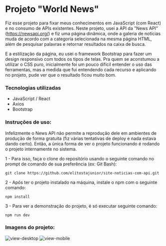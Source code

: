 # Projeto "World News"

Fiz esse projeto para fixar meus conhecimentos em JavaScript (com React) e no consumo de APIs existentes. Neste projeto, usei a API da "News API" (https://newsapi.org/) e fiz uma página dinâmica, onde a galeria de notícias muda de acordo com a categoria selecionada na mesma página HTML, além de pesquisar palavras e retornar resultados na caixa de busca.

E a estilização da página, eu usei o framework Bootstrap para fazer um design responsivo com todos os tipos de telas. Pra quem se aconstumou a utilizar o CSS puro, inicialmente foi um pouco difícil entender o uso das ferramentas, mas a medida que fui entendendo cada recurso e aplicando no projeto, pude ver que o resultado ficou muito bom.

### Tecnologias utilizadas

- JavaScript / React
- Axios
- Bootstrap

### Instruções de uso:

Infelizmente o News API não permite a reprodução dele em ambientes de produção de forma gratuita (fiz várias tentativas de deploy e nada estava dando certo). Então, a única forma de ver o projeto funcionando é rodando o projeto internamente no sistema.

1 - Para isso, faça o clone do repositório usando o seguinte comando no prompt de comando de sua preferência (ex: Git Bash):
```
git clone https://github.com/elitostajunior/site-noticias-com-api.git
```

2 - Após ter o projeto instalado na máquina, instale o npm com o seguinte comando:
```
npm install
```

3 - Para ver a demonstração do projeto, é só executar seguinte comando:
```
npm run dev
```

### Imagens do projeto:

![view-desktop](https://github.com/elitostajunior/site-noticias-com-api/assets/89365251/7b90c25c-d7b8-4c1c-bc8a-06250ea5d07e)
![view-mobile](https://github.com/elitostajunior/site-noticias-com-api/assets/89365251/142d8128-649b-4ab5-9725-d8b7b4b0fd19)

